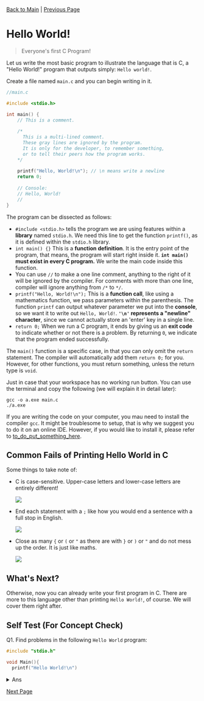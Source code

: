 [Back to Main](index.html) | [Previous Page](02_where_to_write_code.html)

# Hello World!

> Everyone's first C Program!

Let us write the most basic program to illustrate the language that is C, a "Hello World!" program that outputs simply: `Hello world!`.

Create a file named `main.c` and you can begin writing in it.

```c
//main.c

#include <stdio.h>

int main() {
    // This is a comment.
  
    /* 
      This is a multi-lined comment.
      These gray lines are ignored by the program.
      It is only for the developer, to remember something,
      or to tell their peers how the program works.
    */
  
    printf("Hello, World!\n"); // \n means write a newline
    return 0;
  
    // Console:
    // Hello, World!
    // 
}
```

The program can be dissected as follows:

* `#include <stdio.h>` tells the program we are using features within a **library** named `stdio.h`. We need this line to get the function `printf()`, as it is defined within the `stdio.h` library.
* `int main() {}` This is a **function definition**. It is the entry point of the program, that means, the program will start right inside it. **`int main()` must exist in every C program.** We write the main code inside this function.
* You can use `//` to make a one line comment, anything to the right of it will be ignored by the compiler. For comments with more than one line, compiler will ignore anything from `/*` to `*/`.
* `printf("Hello, World!\n");` This is a **function call**, like using a mathematics function, we pass parameters within the parenthesis. The function `printf` can output whatever parameter we put into the **console**, so we want it to write out `Hello, World!`. **`'\n'` represents a "newline" character**, since we cannot actually store an 'enter' key in a single line.
* `return 0;` When we run a C program, it ends by giving us an **exit code** to indicate whether or not there is a problem. By returning `0`, we indicate that the program ended successfully.

The `main()` function is a specific case, in that you can only omit the `return` statement. The compiler will automatically add them `return 0;` for you. However, for other functions, you must return something, unless the return type is `void`.

Just in case that your workspace has no working run button. You can use the terminal and copy the following (we will explain it in detail later):

```
gcc -o a.exe main.c
./a.exe
```
If you are writing the code on your computer, you mau need to install the compiler `gcc`. It might be troublesome to setup, that is why we suggest you to do it on an online IDE. However, if you would like to install it, please refer to [to_do_put_something_here](https://google.com).

## Common Fails of Printing Hello World in C

Some things to take note of:

* C is case-sensitive. Upper-case letters and lower-case letters are entirely different!

  ![](https://i.imgur.com/Hk5Z699.png)
* End each statement with a `;` like how you would end a sentence with a full stop in English.

  ![](https://i.imgur.com/0fPkaWg.png)
* Close as many `{` or `(` or `"` as there are with `}` or `)` or `"` and do not mess up the order. It is just like maths.

  ![](https://i.imgur.com/xfCwlsq.png)


## What's Next?

Otherwise, now you can already write your first program in C. There are more to this language other than printing `Hello World!`, of course. We will cover them right after.

## Self Test (For Concept Check)
Q1. Find problems in the following `Hello World` program:
```c
#include "stdio.h"

void Main(){
  printf("Hello World!\n")
```
<details>
  <summary>
    Ans
  </summary>
  "stdio.h" should be &ltstdio.h&gt, Main should be main, printf should be ended with semicolon, mising curly bracket at the end.
</details>

[Next Page](04_variables_io_speedrun.html)